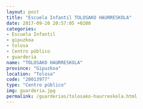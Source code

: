 ```yaml
---
layout: post
title: "Escuela Infantil TOLOSAKO HAURRESKOLA"
date: 2017-09-20 20:57:05 +0200
categories:
- Escuela Infantil
- gipuzkoa
- tolosa
- Centro público
- guarderia
name: "TOLOSAKO HAURRESKOLA"
province: "Gipuzkoa"
location: "Tolosa"
code: "20013977"
type: "Centro público"
img: guarderia.jpg
permalink: /guarderias/tolosako-haurreskola.html
---
```

